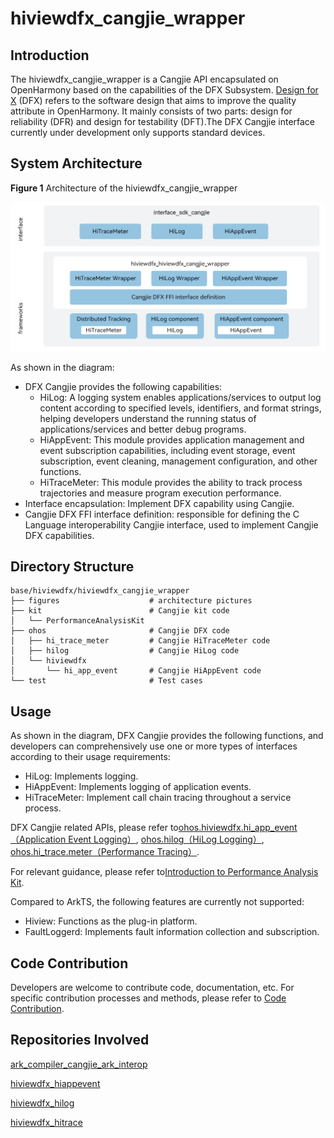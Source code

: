 # hiviewdfx_cangjie_wrapper

## Introduction

The hiviewdfx_cangjie_wrapper is a Cangjie API encapsulated on OpenHarmony based on the capabilities of the DFX Subsystem. [Design for X](https://en.wikipedia.org/wiki/Design_for_X)  \(DFX\) refers to the software design that aims to improve the quality attribute in OpenHarmony. It mainly consists of two parts: design for reliability \(DFR\) and design for testability \(DFT\).The DFX Cangjie interface currently under development only supports standard devices.

## System Architecture

**Figure  1**  Architecture of the hiviewdfx_cangjie_wrapper  

![Architecture of the hiviewdfx_cangjie_wrapper](figures/hiviewdfx_cangjie_wrapper_architecture_en.png)

As shown in the diagram:

- DFX Cangjie provides the following capabilities:
    - HiLog: A logging system enables applications/services to output log content according to specified levels, identifiers, and format strings, helping developers understand the running status of applications/services and better debug programs.
    - HiAppEvent: This module provides application management and event subscription capabilities, including event storage, event subscription, event cleaning, management configuration, and other functions.
    - HiTraceMeter: This module provides the ability to track process trajectories and measure program execution performance.
- Interface encapsulation: Implement DFX capability using Cangjie.
- Cangjie DFX FFI interface definition: responsible for defining the C Language interoperability Cangjie interface, used to implement Cangjie DFX capabilities.

## Directory Structure

```
base/hiviewdfx/hiviewdfx_cangjie_wrapper
├── figures                    # architecture pictures
├── kit                        # Cangjie kit code
│   └── PerformanceAnalysisKit
├── ohos                       # Cangjie DFX code
│   ├── hi_trace_meter         # Cangjie HiTraceMeter code
│   ├── hilog                  # Cangjie HiLog code
│   └── hiviewdfx
│       └── hi_app_event       # Cangjie HiAppEvent code
└── test                       # Test cases
```

## Usage

As shown in the diagram, DFX Cangjie provides the following functions, and developers can comprehensively use one or more types of interfaces according to their usage requirements:

- HiLog: Implements logging.
- HiAppEvent: Implements logging of application events.
- HiTraceMeter: Implement call chain tracing throughout a service process.

DFX Cangjie related APIs, please refer to[ohos.hiviewdfx.hi_app_event（Application Event Logging）](https://gitcode.com/openharmony-sig/arkcompiler_cangjie_ark_interop/blob/master/doc/API_Reference/source_en/apis/PerformanceAnalysisKit/cj-apis-hiappevent.md), [ohos.hilog（HiLog Logging）](https://gitcode.com/openharmony-sig/arkcompiler_cangjie_ark_interop/blob/master/doc/API_Reference/source_en/apis/PerformanceAnalysisKit/cj-apis-hilog.md), [ohos.hi_trace.meter（Performance Tracing）](https://gitcode.com/openharmony-sig/arkcompiler_cangjie_ark_interop/blob/master/doc/API_Reference/source_en/apis/PerformanceAnalysisKit/cj-apis-hi_tracemeter.md).

For relevant guidance, please refer to[Introduction to Performance Analysis Kit](https://gitcode.com/openharmony-sig/arkcompiler_cangjie_ark_interop/blob/master/doc/Dev_Guide/source_en/dfx/cj-performance-analysis-kit-overview.md).

Compared to ArkTS, the following features are currently not supported:

- Hiview: Functions as the plug-in platform.
- FaultLoggerd: Implements fault information collection and subscription.

## Code Contribution

Developers are welcome to contribute code, documentation, etc. For specific contribution processes and methods, please refer to [Code Contribution](https://gitcode.com/openharmony/docs/blob/master/en/contribute/code-contribution.md).

## Repositories Involved

[ark_compiler_cangjie_ark_interop](https://gitcode.com/openharmony-sig/arkcompiler_cangjie_ark_interop)

[hiviewdfx_hiappevent](https://gitcode.com/openharmony/hiviewdfx_hiappevent)

[hiviewdfx_hilog](https://gitcode.com/openharmony/hiviewdfx_hilog)

[hiviewdfx_hitrace](https://gitcode.com/openharmony/hiviewdfx_hitrace)
